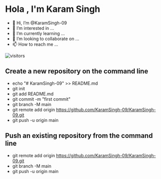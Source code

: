# Hola , I'm Karam Singh

- 👋 Hi, I’m @KaramSingh-09
- 👀 I’m interested in ...
- 🌱 I’m currently learning ...
- 💞️ I’m looking to collaborate on ...
- 📫 How to reach me ...

![visitors](https://visitor-badge.glitch.me/badge?page_id=page.id&left_color=red&right_color=black)


<!---
KaramSingh-09/KaramSingh-09 is a ✨ special ✨ repository because its `README.md` (this file) appears on your GitHub profile.
You can click the Preview link to take a look at your changes.
--->

<h2>Create a new repository on the command line</h2>

- echo "# KaramSingh-09" >> README.md
- git init
- git add README.md
- git commit -m "first commit"
- git branch -M main
- git remote add origin https://github.com/KaramSingh-09/KaramSingh-09.git
- git push -u origin main

<h2> Push an existing repository from the command line </h2>

- git remote add origin https://github.com/KaramSingh-09/KaramSingh-09.git
- git branch -M main
- git push -u origin main
